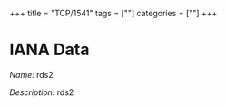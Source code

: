 +++
title = "TCP/1541"
tags = [""]
categories = [""]
+++

# IANA Data

_Name:_ rds2

_Description:_ rds2

